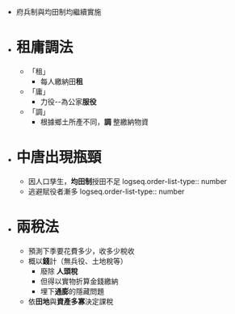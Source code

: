 - 府兵制與均田制均繼續實施
- # 租庸調法
	- 「租」
		- 每人繳納田**租**
	- 「庸」
		- 力役--為公家**服役**
	- 「調」
		- 根據鄉土所產不同，**調** 整繳納物資
- # 中唐出現瓶頸
	- 因人口孳生，**均田制**授田不足
	  logseq.order-list-type:: number
	- 逃避賦役者漸多
	  logseq.order-list-type:: number
- # 兩稅法
	- 預測下季要花費多少，收多少稅收
	- 概以**錢**計（無兵役、土地稅等）
		- 廢除 **人頭稅**
		- 但得以實物折算金錢繳納
		- 埋下**通膨**的隱藏問題
	- 依**田地**與**資產多寡**決定課稅